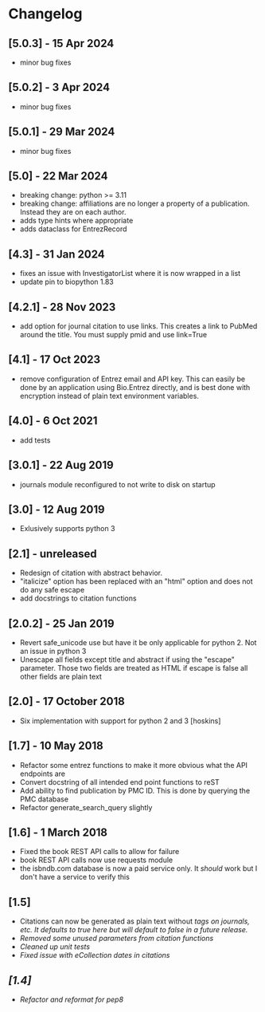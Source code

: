 # Changelog
## [5.0.3] - 15 Apr 2024
- minor bug fixes

## [5.0.2] - 3 Apr 2024
- minor bug fixes

## [5.0.1] - 29 Mar 2024
- minor bug fixes

## [5.0] - 22 Mar 2024
- breaking change: python >= 3.11
- breaking change: affiliations are no longer a property of a publication. Instead they are on each author.
- adds type hints where appropriate
- adds dataclass for EntrezRecord

## [4.3] - 31 Jan 2024
- fixes an issue with InvestigatorList where it is now wrapped in a list
- update pin to biopython 1.83

## [4.2.1] - 28 Nov 2023
- add option for journal citation to use links. This creates a link to PubMed around the title. You must supply pmid and use link=True

## [4.1] - 17 Oct 2023
- remove configuration of Entrez email and API key. This can easily be done by an application using Bio.Entrez directly, and is best done with encryption instead of plain text environment variables.

## [4.0] - 6 Oct 2021
- add tests

## [3.0.1] - 22 Aug 2019
- journals module reconfigured to not write to disk on startup

## [3.0] - 12 Aug 2019
- Exlusively supports python 3

## [2.1] - unreleased
- Redesign of citation with abstract behavior.
- "italicize" option has been replaced with an "html" option and does not do any safe escape
- add docstrings to citation functions

## [2.0.2] - 25 Jan 2019
- Revert safe_unicode use but have it be only applicable for python 2. Not an issue in python 3
- Unescape all fields except title and abstract if using the "escape" parameter. Those two fields are treated as HTML 
if escape is false all other fields are plain text 

## [2.0] - 17 October 2018
- Six implementation with support for python 2 and 3 [hoskins]

## [1.7] - 10 May 2018
- Refactor some entrez functions to make it more obvious what the API endpoints are
- Convert docstring of all intended end point functions to reST
- Add ability to find publication by PMC ID. This is done by querying the PMC database
- Refactor generate_search_query slightly

## [1.6] - 1 March 2018
- Fixed the book REST API calls to allow for failure
- book REST API calls now use requests module
- the isbndb.com database is now a paid service only. It *should* work but I don't have a service to verify this

## [1.5]
- Citations can now be generated as plain text without <i> tags on journals, etc. It defaults to true
here but will default to false in a future release.
- Removed some unused parameters from citation functions
- Cleaned up unit tests
- Fixed issue with eCollection dates in citations

## [1.4]
- Refactor and reformat for pep8